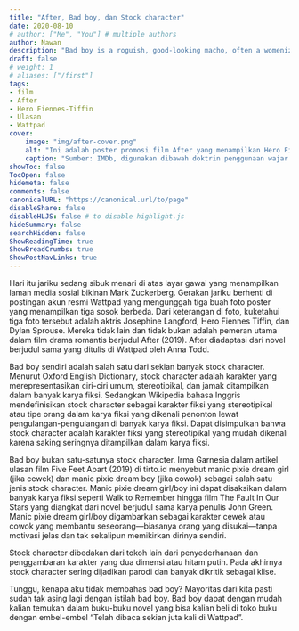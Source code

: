```yaml
---
title: "After, Bad boy, dan Stock character"
date: 2020-08-10
# author: ["Me", "You"] # multiple authors
author: Nawan
description: "Bad boy is a roguish, good-looking macho, often a womenizer."
draft: false
# weight: 1
# aliases: ["/first"]
tags:
- film
- After 
- Hero Fiennes-Tiffin
- Ulasan
- Wattpad
cover:
    image: "img/after-cover.png"
    alt: "Ini adalah poster promosi film After yang menampilkan Hero Fiennes-Tiffin sebagai Hardin Scott"
    caption: "Sumber: IMDb, digunakan dibawah doktrin penggunaan wajar."
showToc: false
TocOpen: false
hidemeta: false
comments: false
canonicalURL: "https://canonical.url/to/page"
disableShare: false
disableHLJS: false # to disable highlight.js
hideSummary: false
searchHidden: false
ShowReadingTime: true
ShowBreadCrumbs: true
ShowPostNavLinks: true
---
```


Hari itu jariku sedang sibuk menari di atas layar gawai yang menampilkan laman media sosial bikinan Mark Zuckerberg.
Gerakan jariku berhenti di postingan akun resmi Wattpad yang mengunggah tiga buah foto poster yang menampilkan tiga sosok berbeda.
Dari keterangan di foto, kuketahui tiga foto tersebut adalah aktris Josephine Langford, Hero Fiennes Tiffin, dan Dylan Sprouse.
Mereka tidak lain dan tidak bukan adalah pemeran utama dalam film drama romantis berjudul After (2019). After diadaptasi dari novel berjudul sama yang ditulis di Wattpad oleh Anna Todd.

Bad boy sendiri adalah salah satu dari sekian banyak stock character. Menurut Oxford English Dictionary, stock character adalah karakter yang merepresentasikan ciri-ciri umum, stereotipikal, dan jamak ditampilkan dalam banyak karya fiksi. Sedangkan Wikipedia bahasa Inggris mendefinisikan stock character sebagai karakter fiksi yang stereotipikal atau tipe orang dalam karya fiksi yang dikenali penonton lewat pengulangan-pengulangan di banyak karya fiksi.
Dapat disimpulkan bahwa stock character adalah karakter fiksi yang stereotipikal yang mudah dikenali karena saking seringnya ditampilkan dalam karya fiksi.

Bad boy bukan satu-satunya stock character. Irma Garnesia dalam artikel ulasan film Five Feet Apart (2019) di tirto.id menyebut manic pixie dream girl (jika cewek) dan manic pixie dream boy (jika cowok) sebagai salah satu jenis stock character. Manic pixie dream girl/boy ini dapat disaksikan dalam banyak karya fiksi seperti Walk to Remember hingga film The Fault In Our Stars yang diangkat dari novel berjudul sama karya penulis John Green. Manic pixie dream girl/boy digambarkan sebagai karakter cewek atau cowok yang membantu seseorang—biasanya orang yang disukai—tanpa motivasi jelas dan tak sekalipun memikirkan dirinya sendiri.

Stock character dibedakan dari tokoh lain dari penyederhanaan dan penggambaran karakter yang dua dimensi atau hitam putih. Pada akhirnya stock character sering dijadikan parodi dan banyak dikritik sebagai klise.

Tunggu, kenapa aku tidak membahas bad boy? Mayoritas dari kita pasti sudah tak asing lagi dengan istilah bad boy. Bad boy dapat dengan mudah kalian temukan dalam buku-buku novel yang bisa kalian beli di toko buku dengan embel-embel “Telah dibaca sekian juta kali di Wattpad”.  

